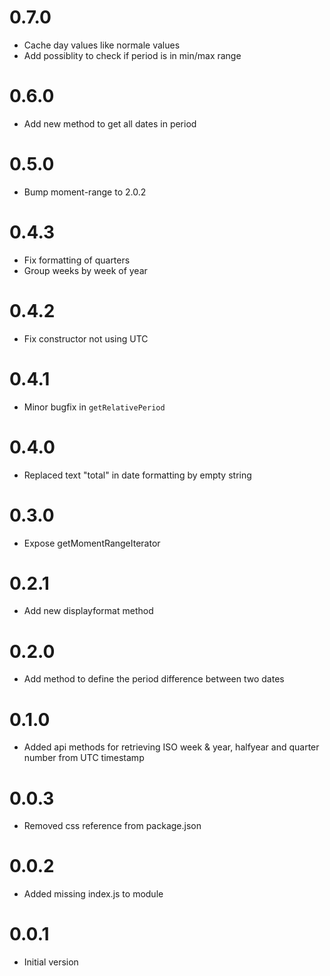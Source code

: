 # 0.7.0
- Cache day values like normale values
- Add possiblity to check if period is in min/max range

# 0.6.0
- Add new method to get all dates in period

# 0.5.0

- Bump moment-range to 2.0.2

# 0.4.3

- Fix formatting of quarters
- Group weeks by week of year

# 0.4.2

- Fix constructor not using UTC

# 0.4.1

- Minor bugfix in `getRelativePeriod`

# 0.4.0

- Replaced text "total" in date formatting by empty string

# 0.3.0

- Expose getMomentRangeIterator

# 0.2.1

- Add new displayformat method

# 0.2.0

- Add method to define the period difference  between two dates

# 0.1.0

- Added api methods for retrieving ISO week & year, halfyear and quarter number from UTC timestamp

# 0.0.3

- Removed css reference from package.json

# 0.0.2

- Added missing index.js to module

# 0.0.1

- Initial version
